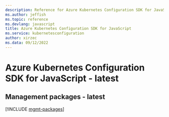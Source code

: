 ```yaml
---
description: Reference for Azure Kubernetes Configuration SDK for JavaScript
ms.author: jeffish
ms.topic: reference
ms.devlang: javascript
title: Azure Kubernetes Configuration SDK for JavaScript
ms.service: kubernetesconfiguration
author: xirzec
ms.data: 09/12/2022
---
```

# Azure Kubernetes Configuration SDK for JavaScript - latest

## Management packages - latest
[!INCLUDE [mgmt-packages](kubernetes-configuration-mgmt-index.md)]
